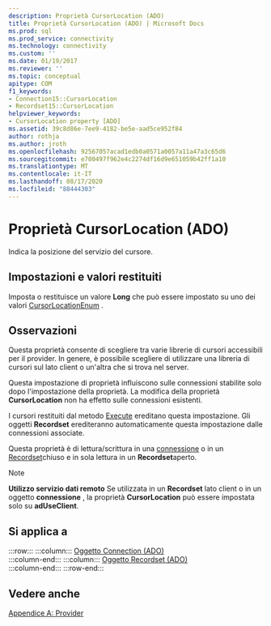 ```yaml
---
description: Proprietà CursorLocation (ADO)
title: Proprietà CursorLocation (ADO) | Microsoft Docs
ms.prod: sql
ms.prod_service: connectivity
ms.technology: connectivity
ms.custom: ''
ms.date: 01/19/2017
ms.reviewer: ''
ms.topic: conceptual
apitype: COM
f1_keywords:
- Connection15::CursorLocation
- Recordset15::CursorLocation
helpviewer_keywords:
- CursorLocation property [ADO]
ms.assetid: 39c8d86e-7ee9-4182-be5e-aad5ce952f84
author: rothja
ms.author: jroth
ms.openlocfilehash: 92567057acad1edb0a0571a0057a11a47a3c65d6
ms.sourcegitcommit: e700497f962e4c2274df16d9e651059b42ff1a10
ms.translationtype: MT
ms.contentlocale: it-IT
ms.lasthandoff: 08/17/2020
ms.locfileid: "88444303"
---
```

# <a name="cursorlocation-property-ado"></a>Proprietà CursorLocation (ADO)
Indica la posizione del servizio del cursore.  
  
## <a name="settings-and-return-values"></a>Impostazioni e valori restituiti  
 Imposta o restituisce un valore **Long** che può essere impostato su uno dei valori [CursorLocationEnum](../../../ado/reference/ado-api/cursorlocationenum.md) .  
  
## <a name="remarks"></a>Osservazioni  
 Questa proprietà consente di scegliere tra varie librerie di cursori accessibili per il provider. In genere, è possibile scegliere di utilizzare una libreria di cursori sul lato client o un'altra che si trova nel server.  
  
 Questa impostazione di proprietà influiscono sulle connessioni stabilite solo dopo l'impostazione della proprietà. La modifica della proprietà **CursorLocation** non ha effetto sulle connessioni esistenti.  
  
 I cursori restituiti dal metodo [Execute](../../../ado/reference/ado-api/execute-method-ado-connection.md) ereditano questa impostazione. Gli oggetti **Recordset** erediteranno automaticamente questa impostazione dalle connessioni associate.  
  
 Questa proprietà è di lettura/scrittura in una [connessione](../../../ado/reference/ado-api/connection-object-ado.md) o in un [Recordset](../../../ado/reference/ado-api/recordset-object-ado.md)chiuso e in sola lettura in un **Recordset**aperto.  
  
> [!NOTE]
>  **Utilizzo servizio dati remoto** Se utilizzata in un **Recordset** lato client o in un oggetto **connessione** , la proprietà **CursorLocation** può essere impostata solo su **adUseClient**.  
  
## <a name="applies-to"></a>Si applica a  

:::row:::
    :::column:::
        [Oggetto Connection (ADO)](../../../ado/reference/ado-api/connection-object-ado.md)  
    :::column-end:::
    :::column:::
        [Oggetto Recordset (ADO)](../../../ado/reference/ado-api/recordset-object-ado.md)  
    :::column-end:::
:::row-end:::

## <a name="see-also"></a>Vedere anche  
 [Appendice A: Provider](../../../ado/guide/appendixes/appendix-a-providers.md)
